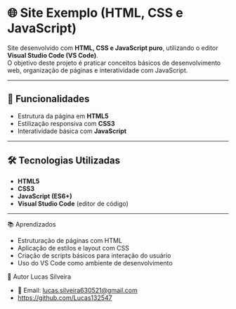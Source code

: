 # 🌐 Site Exemplo (HTML, CSS e JavaScript)

Site desenvolvido com **HTML, CSS e JavaScript puro**, utilizando o editor **Visual Studio Code (VS Code)**.  
O objetivo deste projeto é praticar conceitos básicos de desenvolvimento web, organização de páginas e interatividade com JavaScript.

---

## 🚀 Funcionalidades

- Estrutura da página em **HTML5**  
- Estilização responsiva com **CSS3**  
- Interatividade básica com **JavaScript**  

---

## 🛠️ Tecnologias Utilizadas

- **HTML5**  
- **CSS3**  
- **JavaScript (ES6+)**  
- **Visual Studio Code** (editor de código)  

---
📚 Aprendizados

- Estruturação de páginas com HTML
- Aplicação de estilos e layout com CSS
- Criação de scripts básicos para interação do usuário
- Uso do VS Code como ambiente de desenvolvimento

👤 Autor
Lucas Silveira

- 📧 Email: lucas.silveira630521@gmail.com
- https://github.com/Lucas132547
